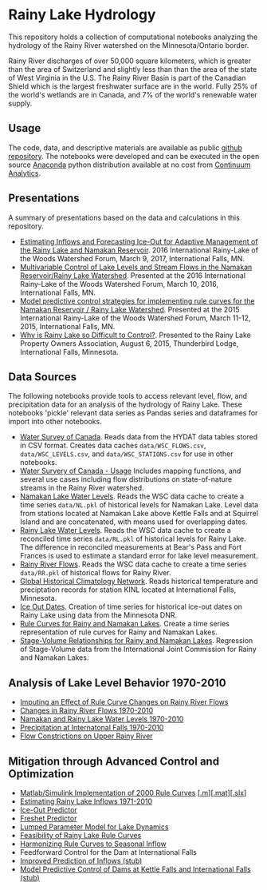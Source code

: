# Rainy Lake Hydrology

This repository holds a collection of computational notebooks analyzing the hydrology of the Rainy River watershed on the Minnesota/Ontario border. 

Rainy River discharges of over 50,000 square kilometers, which is greater than the area of Switzerland and slightly less than than the area of the state of West Virginia in the U.S. The Rainy River Basin is part of the Canadian Shield which is the largest freshwater surface are in the world. Fully 25% of the world's wetlands are in Canada, and 7% of the world's renewable water supply.

## Usage

The code, data, and descriptive materials are available as public [github repository](https://github.com/jckantor/Rainy-Lake-Hydrology). The notebooks were developed and can be executed in the open source [Anaconda](https://www.continuum.io/downloads) python distribution available at no cost from [Continuum Analytics](https://www.continuum.io/).

## Presentations

A summary of presentations based on the data and calculations in this repository. 

* [Estimating Inflows and Forecasting Ice-Out for Adaptive Management of the Rainy Lake and Namakan Reservoir](https://docs.google.com/presentation/d/1Sb2jcpGald0PixVG0X6MljYXRJnRvAKkBgfKyz9ogbE/edit?usp=sharing). 2016 International Rainy-Lake of the Woods Watershed Forum, March 9, 2017, International Falls, MN.
* [Multivariable Control of Lake Levels and Stream Flows in the Namakan Reservoir/Rainy Lake Watershed](https://github.com/jckantor/Rainy-Lake-Hydrology/blob/master/presentations/Watershed%20Forum%202016/Watershed_Forum_2016_Slides.pdf). Presented at the 2016 International Rainy-Lake of the Woods Watershed Forum, March 10, 2016, International Falls, MN.
* [Model predictive control strategies for implementing rule curves for the Namakan Reservoir / Rainy Lake Watershed](https://github.com/jckantor/Rainy-Lake-Hydrology/blob/master/presentations/Watershed%20Forum%202015/Watershed_Forum_2015_Slides.pdf). Presented at the 2015 International Rainy-Lake of the Woods Watershed Forum, March 11-12, 2015, International Falls, MN.
* [Why is Rainy Lake so Difficult to Control?](https://github.com/jckantor/Rainy-Lake-Hydrology/blob/master/presentations/RLPOA%20Open%20House%202015%20Fort%20Frances/RLPOA_Open_House_2015_Slides.pdf). Presented to the Rainy Lake Property Owners Association, August 6, 2015, Thunderbird Lodge, International Falls, Minnesota.

## Data Sources

The following notebooks provide tools to access relevant level, flow, and precipitation data for an analysis of the hydrology of Rainy Lake. These notebooks 'pickle' relevant data series as Pandas series and dataframes for import into other notebooks.

* [Water Survey of Canada](notebooks/Water_Survey_of_Canada.ipynb). Reads data from the HYDAT data tables stored in CSV format. Creates data caches `data/WSC_FLOWS.csv`, `data/WSC_LEVELS.csv`, and `data/WSC_STATIONS.csv` for use in other notebooks. 
* [Water Survery of Canada - Usage]() Includes mapping functions, and several use cases including flow distributions on state-of-nature streams in the Rainy River watershed.
* [Namakan Lake Water Levels](notebooks/Namakan_Lake_Water_Levels.ipynb). Reads the WSC data cache to create a time series `data/NL.pkl` of historical levels for Namakan Lake. Level data from stations located at Namakan Lake above Kettle Falls and at Squirrel Island and are concatenated, with means used for overlapping dates.
* [Rainy Lake Water Levels](notebooks/Rainy_Lake_Water_Levels.ipynb). Reads the WSC data cache to create a reconciled time series `data/RL.pkl` of historical levels for Rainy Lake.  The difference in reconciled measurements at Bear's Pass and Fort Frances is used to estimate a standard error for lake level measurement.
* [Rainy River Flows](notebooks/Rainy_River_Flows.ipynb). Reads the WSC data cache to create a time series `data/RR.pkl` of historical flows for Rainy River.  
* [Global Historical Climatology Network](notebooks/Global_Historical_Climatology_Network.ipynb). Reads historical temperature and preciptation records for station KINL located at International Falls, Minnesota.
* [Ice Out Dates](notebooks/Ice_Out_Dates.ipynb). Creation of time series for historical ice-out dates on Rainy Lake using data from the Minnesota DNR.
* [Rule Curves for Rainy and Namakan Lakes](notebooks/Rule_Curves_for_Rainy_and_Namakan_Lakes.ipynb). Create a time series representation of rule curves for Rainy and Namakan Lakes.
* [Stage-Volume Relationships for Rainy and Namakan Lakes](notebooks/Stage-Volume_Relationships.ipynb). Regression of Stage-Volume data from the International Joint Commission for Rainy and Namakan Lakes.

## Analysis of Lake Level Behavior 1970-2010

* [Imputing an Effect of Rule Curve Changes on Rainy River Flows](notebooks/Imputing_an_Effect_of_Rule_Curve_Changes_on_Rainy_River_Flows.ipynb)
* [Changes in Rainy River Flows 1970-2010](notebooks/Changes_in_Rainy_River_Flows_1970-2010.ipynb)
* [Namakan and Rainy Lake Water Levels 1970-2010](notebooks/Namakan_and_Rainy_Lake_Water_Levels_1970-2010.ipynb)
* [Precipitation at Internatonal Falls 1970-2010](notebooks/Precipitation_at_International_Falls_1970-2010.ipynb)
* [Flow Constrictions on Upper Rainy River](notebooks/Flow_Constrictions_on_Upper_Rainy_River.ipynb)

## Mitigation through Advanced Control and Optimization ###

* [Matlab/Simulink Implementation of 2000 Rule Curves](matlab/Rainy_Lake_Simulation_Model.pdf) [[.m](https://github.com/jckantor/Rainy-Lake-Hydrology/blob/master/Rainy_Lake_Simulation_Model_Script.m)][[.mat](http://jckantor.github.io/Rainy-Lake-Hydrology/pdf/Rainy)][[.slx](https://github.com/jckantor/Rainy-Lake-Hydrology/blob/master/Rainy_Lake_Simulation_Model.slx)]
* [Estimating Rainy Lake Inflows 1971-2010](notebooks/Estimating_Rainy_Lake_Inflows_1971-2010.ipynb)
* [Ice-Out Predictor](notebooks/Ice_Out_Predictor_for_Rainy_Lake.ipynb)
* [Freshet Predictor](notebooks/Freshet_Predictor_for_Rainy_Lake.ipynb)
* [Lumped Parameter Model for Lake Dynamics](notebooks/Lumped_Parameter_Model_for_Lake_Dynamics.ipynb)
* [Feasibility of Rainy Lake Rule Curves](notebooks/Feasibility_of_Rainy_Lake_Rule_Curves.ipynb)
* [Harmonizing Rule Curves to Seasonal Inflow](notebooks/Harmonizing_Rule_Curves_to_Seasonal_Inflows.ipynb)
* Feedforward Control for the Dam at International Falls
* [Improved Prediction of Inflows (stub)](notebooks/Improved_Prediction_of_Inflows.ipynb)
* [Model Predictive Control of Dams at Kettle Falls and International Falls (stub)](notebooks/Model_Predictive_Control_of_Dams_at_Kettle_Falls_and_International_Falls.ipynb)